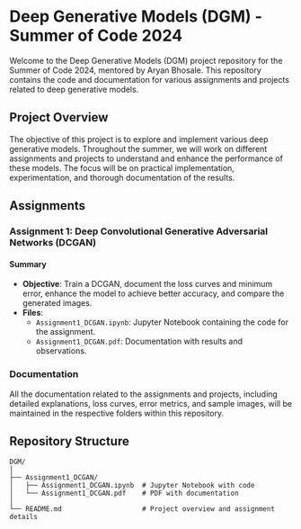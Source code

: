 # Deep Generative Models (DGM) - Summer of Code 2024

Welcome to the Deep Generative Models (DGM) project repository for the Summer of Code 2024, mentored by Aryan Bhosale. This repository contains the code and documentation for various assignments and projects related to deep generative models.

## Project Overview

The objective of this project is to explore and implement various deep generative models. Throughout the summer, we will work on different assignments and projects to understand and enhance the performance of these models. The focus will be on practical implementation, experimentation, and thorough documentation of the results.

## Assignments

### Assignment 1: Deep Convolutional Generative Adversarial Networks (DCGAN)

#### Summary

- **Objective**: Train a DCGAN, document the loss curves and minimum error, enhance the model to achieve better accuracy, and compare the generated images.
- **Files**:
  - `Assignment1_DCGAN.ipynb`: Jupyter Notebook containing the code for the assignment.
  - `Assignment1_DCGAN.pdf`: Documentation with results and observations.

### Documentation

All the documentation related to the assignments and projects, including detailed explanations, loss curves, error metrics, and sample images, will be maintained in the respective folders within this repository.

## Repository Structure

```
DGM/
│
├── Assignment1_DCGAN/
│   ├── Assignment1_DCGAN.ipynb  # Jupyter Notebook with code
│   └── Assignment1_DCGAN.pdf    # PDF with documentation
│
└── README.md                    # Project overview and assignment details

